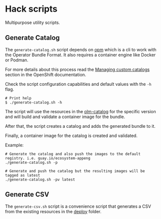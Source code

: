 # Hack scripts

Multipurpose utility scripts.

## Generate Catalog

The `generate-catalog.sh` script depends on [opm](https://mirror.openshift.com/pub/openshift-v4/x86_64/clients/ocp/latest/) 
which is a cli to work with the Operator Bundle Format. It also requires a container engine like Docker or Podman.

For more details about this process read the [Managing custom catalogs](https://docs.openshift.com/container-platform/4.9/operators/admin/olm-managing-custom-catalogs.html)
section in the OpenShift documentation.

Check the script configuration capabilities and default values with the `-h` flag.

```shell
# Print help
$ ./generate-catalog.sh -h
```

The script will use the resources in the [olm-catalog](../deploy/olm-catalog) for the specific version and will build
and validate a container image for the bundle.

After that, the script creates a catalog and adds the generated bundle to it.

Finally, a container image for the catalog is created and validated.

Example:

```shell
# Generate the catalog and also push the images to the default registry. i.e. quay.io/ecosystem-appeng
./generate-catalog.sh -p

# Generate and push the catalog but the resulting images will be tagged as latest 
./generate-catalog.sh -pv latest
```

## Generate CSV

The `generate-csv.sh` script is a convenience script that generates a CSV from the 
existing resources in the [deploy](../deploy) folder.